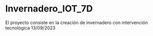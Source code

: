 # Invernadero_IOT_7D
El proyecto consiste en la creación de invernadero con intervención tecnológica 13/09/2023
